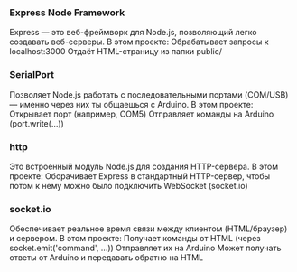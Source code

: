 ### Express Node Framework 
Express — это веб-фреймворк для Node.js, позволяющий легко создавать веб-серверы.
В этом проекте:
Обрабатывает запросы к localhost:3000
Отдаёт HTML-страницу из папки public/

### SerialPort 
Позволяет Node.js работать с последовательными портами (COM/USB) — именно через них ты общаешься с Arduino.
В этом проекте:
Открывает порт (например, COM5)
Отправляет команды на Arduino (port.write(...))

### http 
Это встроенный модуль Node.js для создания HTTP-сервера.
В этом проекте:
Оборачивает Express в стандартный HTTP-сервер, чтобы потом к нему можно было подключить WebSocket (socket.io)

### socket.io 
Обеспечивает реальное время связи между клиентом (HTML/браузер) и сервером.
В этом проекте:
Получает команды от HTML (через socket.emit('command', ...))
Отправляет их на Arduino
Может получать ответы от Arduino и передавать обратно на HTML
